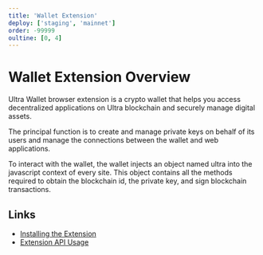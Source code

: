```yaml
---
title: 'Wallet Extension'
deploy: ['staging', 'mainnet']
order: -99999
oultine: [0, 4]
---
```


# Wallet Extension Overview

Ultra Wallet browser extension is a crypto wallet that helps you access decentralized applications on Ultra blockchain and securely manage digital assets.

The principal function is to create and manage private keys on behalf of its users and manage the connections between the wallet and web applications. 

To interact with the wallet, the wallet injects an object named ultra into the javascript context of every site. This object contains all the methods required to obtain the blockchain id, the private key, and sign blockchain transactions.

## Links

- [Installing the Extension](./installing-extension.md)
- [Extension API Usage](./extension-api-usage.md)